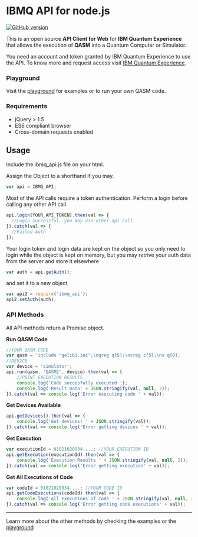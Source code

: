 # IBMQ API for node.js
[![GitHub version](https://img.shields.io/badge/version-0.8.0-brightgreen.svg)](https://github.com/lsjcp/ibmq_api_js)

This is an open source **API Client for Web** for **IBM Quantum Experience** that allows the execution of **QASM** into a Quantum Computer or Simulator.

You need an account and token granted by IBM Quantum Experience to use the API. To know more and request access  visit [IBM Quantum Experience](https://quantumexperience.ng.bluemix.net/qstage/#).

### Playground

Visit the [playground](https://codepen.io/lsjcp/pen/RgjpVK) for examples or to run your own QASM code.

### Requirements

  - jQuery > 1.5
  - ES6 compliant browser
  - Cross-domain requests enabled

## Usage
Include the ibmq_api.js file on your html.

Assign the Object to a shorthand if you may.
```javascript
var api = IBMQ_API;
```

Most of the API calls require a token authentication. Perform a login before calling any other API call.
```javascript
api.login(YOUR_API_TOKEN).then(val => {
  //Login Successful, you may use other api call.
}).catch(val => {
  //Failed Auth
});
```
Your login token and login data are kept on the object so you only need to login while the object is kept on memory, but you may retrive your auth data from the server and store it elsewhere
```javascript
var auth = api.getAuth();
```
and set it to a new object
```javascript
var api2 = require('ibmq_api');
api2.setAuth(auth);
```
### API Methods
All API methods return a Promise object.

**Run QASM Code**
```javascript
//YOUR QASM CODE
var qasm = 'include "qelib1.inc";\nqreg q[5];\ncreg c[5];\nx q[0];
//DEVICE
var device = 'simulator';
api.run(qasm, 'QASM2', device).then(val => {
    //PRINT EXECUTION RESULTS
    console.log('Code succesfully executed ');
    console.log('Result Data' + JSON.stringify(val, null, 2));
}).catch(val => console.log('Error executing code ' + val));
```

**Get Devices Available**
```javascript
api.getDevices().then(val => {
    console.log('Got devices! ' + JSON.stringify(val));
}).catch(val => console.log('Error getting devices ' + val));
```

**Get Execution**
```javascript
var executionId = 01021020934....; //YOUR EXECUTION ID
api.getExecution(executionId).then(val => {
    console.log('Execution Results ' + JSON.stringify(val, null, 2));
}).catch(val => console.log('Error getting execution' + val));
```

**Get All Executions of Code**
```javascript
var codeId = 01021020934....; //YOUR CODE ID
api.getCodeExecutions(codeId).then(val => {
    console.log('All Executions of Code ' + JSON.stringify(val, null, 2));
}).catch(val => console.log('Error getting code executions' + val));
```



----

Learn more about the other methods by checking the examples or the [playground](https://codepen.io/lsjcp/pen/RgjpVK)




